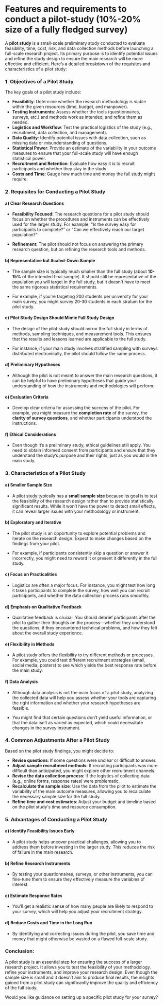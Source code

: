 # Features and requirements to conduct a pilot-study (10%-20% size of a fully fledged survey)

A **pilot study** is a small-scale preliminary study conducted to evaluate feasibility, time, cost, risk, and data collection methods before launching a full-scale research project. Its primary purpose is to identify potential issues and refine the study design to ensure the main research will be more effective and efficient. Here’s a detailed breakdown of the requisites and characteristics of a pilot study:

### 1. **Objectives of a Pilot Study**

The key goals of a pilot study include:
- **Feasibility**: Determine whether the research methodology is viable within the given resources (time, budget, and manpower).
- **Testing Instruments**: Assess whether the tools (questionnaires, surveys, etc.) and methods work as intended, and refine them as needed.
- **Logistics and Workflow**: Test the practical logistics of the study (e.g., recruitment, data collection, and management).
- **Data Quality**: Identify potential issues with data collection, such as missing data or misunderstanding of questions.
- **Statistical Power**: Provide an estimate of the variability in your outcome measures to ensure that your full-scale study will have enough statistical power.
- **Recruitment and Retention**: Evaluate how easy it is to recruit participants and whether they stay in the study.
- **Costs and Time**: Gauge how much time and money the full study might require.

### 2. **Requisites for Conducting a Pilot Study**

#### a) **Clear Research Questions**
   - **Feasibility Focused**: The research questions for a pilot study should focus on whether the procedures and instruments can be effectively used for the larger study. For example, "Is the survey easy for participants to complete?" or "Can we effectively reach our target population?"
   
   - **Refinement**: The pilot should not focus on answering the primary research question, but on refining the research tools and methods.

#### b) **Representative but Scaled-Down Sample**
   - The sample size is typically much smaller than the full study (about **10-15%** of the intended final sample). It should still be representative of the population you will target in the full study, but it doesn't have to meet the same rigorous statistical requirements.
   
   - For example, if you're targeting 200 students per university for your main survey, you might survey 20-30 students in each stratum for the pilot study.

#### c) **Pilot Study Design Should Mimic Full Study Design**
   - The design of the pilot study should mirror the full study in terms of methods, sampling techniques, and measurement tools. This ensures that the results and lessons learned are applicable to the full study.
   
   - For instance, if your main study involves stratified sampling with surveys distributed electronically, the pilot should follow the same process.

#### d) **Preliminary Hypotheses**
   - Although the pilot is not meant to answer the main research questions, it can be helpful to have preliminary hypotheses that guide your understanding of how the instruments and methodologies will perform.

#### e) **Evaluation Criteria**
   - Develop clear criteria for assessing the success of the pilot. For example, you might measure the **completion rate** of the survey, the **clarity of survey questions**, and whether participants understood the instructions.

#### f) **Ethical Considerations**
   - Even though it’s a preliminary study, ethical guidelines still apply. You need to obtain informed consent from participants and ensure that they understand the study’s purpose and their rights, just as you would in the main study.

### 3. **Characteristics of a Pilot Study**

#### a) **Smaller Sample Size**
   - A pilot study typically has a **small sample size** because its goal is to test the feasibility of the research design rather than to provide statistically significant results. While it won’t have the power to detect small effects, it can reveal larger issues with your methodology or instrument.

#### b) **Exploratory and Iterative**
   - The pilot study is an opportunity to explore potential problems and iterate on the research design. Expect to make changes based on the findings from your pilot.
   
   - For example, if participants consistently skip a question or answer it incorrectly, you might need to reword it or present it differently in the full study.

#### c) **Focus on Practicalities**
   - Logistics are often a major focus. For instance, you might test how long it takes participants to complete the survey, how well you can recruit participants, and whether the data collection process runs smoothly.

#### d) **Emphasis on Qualitative Feedback**
   - Qualitative feedback is crucial. You should debrief participants after the pilot to gather their thoughts on the process—whether they understood the questions, if they encountered technical problems, and how they felt about the overall study experience.

#### e) **Flexibility in Methods**
   - A pilot study offers the flexibility to try different methods or processes. For example, you could test different recruitment strategies (email, social media, posters) to see which yields the best response rate before the main study.

#### f) **Data Analysis**
   - Although data analysis is not the main focus of a pilot study, analyzing the collected data will help you assess whether your tools are capturing the right information and whether your research hypotheses are feasible.
   
   - You might find that certain questions don’t yield useful information, or that the data isn’t as varied as expected, which could necessitate changes in the survey instrument.

### 4. **Common Adjustments After a Pilot Study**
Based on the pilot study findings, you might decide to:
- **Revise questions**: If some questions were unclear or difficult to answer.
- **Adjust sample recruitment methods**: If recruiting participants was more difficult than anticipated, you might explore other recruitment channels.
- **Revise the data collection process**: If the logistics of collecting data (e.g., online forms, response rates) were problematic.
- **Recalculate the sample size**: Use the data from the pilot to estimate the variability of the main outcome measures, allowing you to recalculate the necessary sample size for the full study.
- **Refine time and cost estimates**: Adjust your budget and timeline based on the pilot study's time and resource consumption.

### 5. **Advantages of Conducting a Pilot Study**

#### a) **Identify Feasibility Issues Early**
   - A pilot study helps uncover practical challenges, allowing you to address them before investing in the larger study. This reduces the risk of failure in the main research.

#### b) **Refine Research Instruments**
   - By testing your questionnaires, surveys, or other instruments, you can fine-tune them to ensure they effectively measure the variables of interest.

#### c) **Estimate Response Rates**
   - You’ll get a realistic sense of how many people are likely to respond to your survey, which will help you adjust your recruitment strategy.

#### d) **Reduce Costs and Time in the Long Run**
   - By identifying and correcting issues during the pilot, you save time and money that might otherwise be wasted on a flawed full-scale study.

### Conclusion:
A pilot study is an essential step for ensuring the success of a larger research project. It allows you to test the feasibility of your methodology, refine your instruments, and improve your research design. Even though the sample size is small and it doesn’t aim to produce final results, the insights gained from a pilot study can significantly improve the quality and efficiency of the full study.

Would you like guidance on setting up a specific pilot study for your survey?